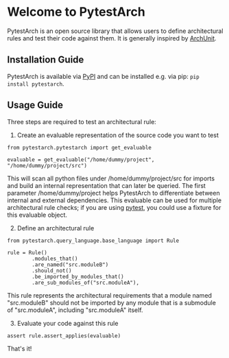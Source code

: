 # Welcome to PytestArch

PytestArch is an open source library that allows users to define architectural rules and test their code against them. It is 
generally inspired by [ArchUnit](https://www.archunit.org/).

## Installation Guide
PytestArch is available via [PyPI](https://pypi.org/project/pytestarch/) and can be installed e.g. via pip: `pip install pytestarch`.

## Usage Guide
Three steps are required to test an architectural rule:

1) Create an evaluable representation of the source code you want to test

```
from pytestarch.pytestarch import get_evaluable

evaluable = get_evaluable("/home/dummy/project", "/home/dummy/project/src")
```
This will scan all python files under /home/dummy/project/src for imports and build an internal representation that can
later be queried. The first parameter /home/dummy/project helps PytestArch to differentiate between internal and external 
dependencies. This evaluable can be used for multiple architectural rule checks; if you are using [pytest](https://docs.pytest.org/en/7.1.x/),
you could use a fixture for this evaluable object.

2) Define an architectural rule

```
from pytestarch.query_language.base_language import Rule

rule = Rule()
        .modules_that()
        .are_named("src.moduleB")
        .should_not()
        .be_imported_by_modules_that()
        .are_sub_modules_of("src.moduleA"),
```

This rule represents the architectural requirements that a module named "src.moduleB" should not be imported by any module
that is a submodule of "src.moduleA", including "src.moduleA" itself.

3) Evaluate your code against this rule

```
assert rule.assert_applies(evaluable)
```
That's it!







